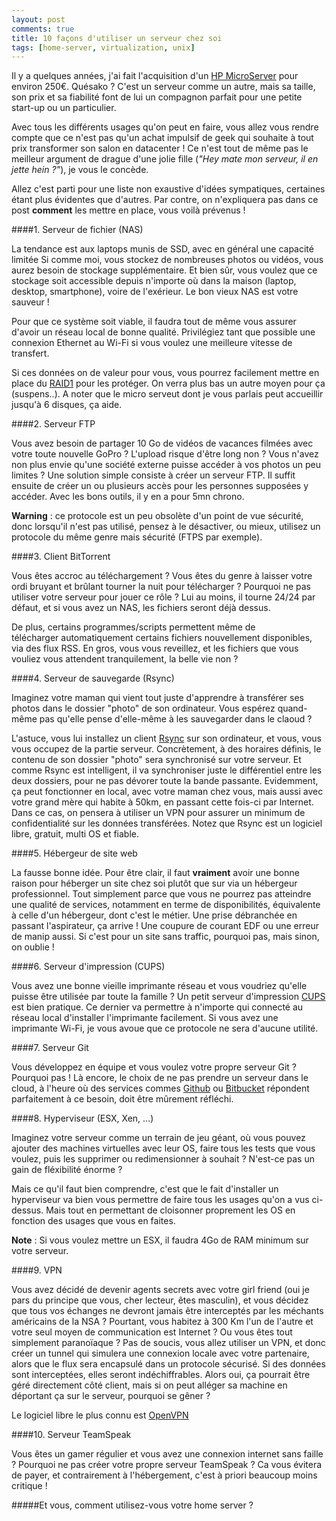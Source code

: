 ```yaml
---
layout: post
comments: true
title: 10 façons d'utiliser un serveur chez soi
tags: [home-server, virtualization, unix]
---
```


Il y a quelques années, j'ai fait l'acquisition d'un <a href="http://www.amazon.fr/HP-658553-421-MicroServer-processeur-Contr%C3%B4leur/dp/B005LRCASM">HP MicroServer</a> pour environ 250€. Quésako ? C'est un serveur comme un autre, mais sa taille, son prix et sa fiabilité font de lui un compagnon parfait pour une petite start-up ou un particulier.


Avec tous les différents usages qu'on peut en faire, vous allez vous rendre compte que ce n'est pas qu'un achat impulsif de geek qui souhaite à tout prix transformer son salon en datacenter ! Ce n'est tout de même pas le meilleur argument de drague d'une jolie fille (_"Hey mate mon serveur, il en jette hein ?"_), je vous le concède.

Allez c'est parti pour une liste non exaustive d'idées sympatiques, certaines étant plus évidentes que d'autres. Par contre, on n'expliquera pas dans ce post **comment** les mettre en place, vous voilà prévenus !

####1. Serveur de fichier (NAS)

La tendance est aux laptops munis de SSD, avec en général une capacité limitée Si comme moi, vous stockez de nombreuses photos ou vidéos, vous aurez besoin de stockage supplémentaire. Et bien sûr, vous voulez que ce stockage soit accessible depuis n'importe où dans la maison (laptop, desktop, smartphone), voire de l'exérieur. Le bon vieux NAS est votre sauveur !

Pour que ce système soit viable, il faudra tout de même vous assurer d'avoir un réseau local de bonne qualité. Privilégiez tant que possible une connexion Ethernet au Wi-Fi si vous voulez une meilleure vitesse de transfert.

Si ces données on de valeur pour vous, vous pourrez facilement mettre en place du [RAID1](http://fr.wikipedia.org/wiki/RAID_%28informatique%29) pour les protéger. On verra plus bas un autre moyen pour ça (suspens..). A noter que le micro serveut dont je vous parlais peut accueillir jusqu'à 6 disques, ça aide.

####2. Serveur FTP

Vous avez besoin de partager 10 Go de vidéos de vacances filmées avec votre toute nouvelle GoPro ? L'upload risque d'être long non ? Vous n'avez non plus envie qu'une société externe puisse accéder à vos photos un peu limites ? Une solution simple consiste à créer un serveur FTP. Il suffit ensuite de créer un ou plusieurs accès pour les personnes supposées y accéder. Avec les bons outils, il y en a pour 5mn chrono.

**Warning** : ce protocole est un peu obsolète d'un point de vue sécurité, donc lorsqu'il n'est pas utilisé, pensez à le désactiver, ou mieux, utilisez un protocole du même genre mais sécurité (FTPS par exemple).

####3. Client BitTorrent

Vous êtes accroc au téléchargement ? Vous êtes du genre à laisser votre ordi bruyant et brûlant tourner la nuit pour télécharger ? Pourquoi ne pas utiliser votre serveur pour jouer ce rôle ? Lui au moins, il tourne 24/24 par défaut, et si vous avez un NAS, les fichiers seront déjà dessus.

De plus, certains programmes/scripts permettent même de télécharger automatiquement certains fichiers nouvellement disponibles, via des flux RSS. En gros, vous vous reveillez, et les fichiers que vous vouliez vous attendent tranquilement, la belle vie non ?

####4. Serveur de sauvegarde (Rsync)

Imaginez votre maman qui vient tout juste d'apprendre à transférer ses photos dans le dossier "photo" de son ordinateur. Vous espérez quand-même pas qu'elle pense d'elle-même à les sauvegarder dans le claoud ?

L'astuce, vous lui installez un client <a href="http://fr.wikipedia.org/wiki/Rsync">Rsync</a> sur son ordinateur, et vous, vous vous occupez de la partie serveur. Concrètement, à des horaires définis, le contenu de son dossier "photo" sera synchronisé sur votre serveur. Et comme Rsync est intelligent, il va synchroniser juste le différentiel entre les deux dossiers, pour ne pas dévorer toute la bande passante. Evidemment, ça peut fonctionner en local, avec votre maman chez vous, mais aussi avec votre grand mère qui habite à 50km, en passant cette fois-ci par Internet. Dans ce cas, on pensera à utiliser un VPN pour assurer un minimum de confidentialité sur les données transférées. Notez que Rsync est un logiciel libre, gratuit, multi OS et fiable.

####5. Hébergeur de site web

La fausse bonne idée. Pour être clair, il faut **vraiment** avoir une bonne raison pour héberger un site chez soi plutôt que sur via un hébergeur professionnel.
Tout simplement parce que vous ne pourrez pas atteindre une qualité de services, notamment en terme de disponibilités, équivalente à celle d'un hébergeur, dont c'est le métier. Une prise débranchée en passant l'aspirateur, ça arrive ! Une coupure de courant EDF ou une erreur de manip aussi. Si c'est pour un site sans traffic, pourquoi pas, mais sinon, on oublie !

####6. Serveur d'impression (CUPS)

Vous avez une bonne vieille imprimante réseau et vous voudriez qu'elle puisse être utilisée par toute la famille ? Un petit serveur d'impression [CUPS](http://fr.wikipedia.org/wiki/Common_Unix_Printing_System) est bien pratique. Ce dernier va permettre à n'importe qui connecté au réseau local d'installer l'imprimante facilement. Si vous avez une imprimante Wi-Fi, je vous avoue que ce protocole ne sera d'aucune utilité.

####7. Serveur Git

Vous développez en équipe et vous voulez votre propre serveur Git ? Pourquoi pas ! Là encore, le choix de ne pas prendre un serveur dans le cloud, à l'heure où des services commes [Github](https://github.com/) ou [Bitbucket](https://bitbucket.org/) répondent parfaitement à ce besoin, doit être mûrement réfléchi.

####8. Hyperviseur (ESX, Xen, ...)

Imaginez votre serveur comme un terrain de jeu géant, où vous pouvez ajouter des machines virtuelles avec leur OS, faire tous les tests que vous voulez, puis les supprimer ou redimensionner à souhait ? N'est-ce pas un gain de fléxibilité énorme ?

Mais ce qu'il faut bien comprendre, c'est que le fait d'installer un hyperviseur va bien vous permettre de faire tous les usages qu'on a vus ci-dessus. Mais tout en permettant de cloisonner proprement les OS en fonction des usages que vous en faites.

**Note** : Si vous voulez mettre un ESX, il faudra 4Go de RAM minimum sur votre serveur.

####9. VPN

Vous avez décidé de devenir agents secrets avec votre girl friend (oui je pars du principe que vous, cher lecteur, êtes masculin), et vous décidez que tous vos échanges ne devront jamais être interceptés par les méchants américains de la NSA ? Pourtant, vous habitez à 300 Km l'un de l'autre et votre seul moyen de communication est Internet ? Ou vous êtes tout simplement paranoïaque ? Pas de soucis, vous allez utiliser un VPN, et donc créer un tunnel qui simulera une connexion locale avec votre partenaire, alors que le flux sera encapsulé dans un protocole sécurisé. Si des données sont interceptées, elles seront indéchiffrables. Alors oui, ça pourrait être géré directement côté client, mais si on peut alléger sa machine en déportant ça sur le serveur, pourquoi se gêner ?

Le logiciel libre le plus connu est <a href="https://openvpn.net/">OpenVPN</a>

####10. Serveur TeamSpeak

Vous êtes un gamer régulier et vous avez une connexion internet sans faille ? Pourquoi ne pas créer votre propre serveur TeamSpeak ? Ca vous évitera de payer, et contrairement à l'hébergement, c'est à priori beaucoup moins critique !

#####Et vous, comment utilisez-vous votre home server ?
